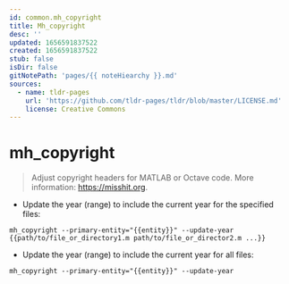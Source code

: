 ```yaml
---
id: common.mh_copyright
title: Mh_copyright
desc: ''
updated: 1656591837522
created: 1656591837522
stub: false
isDir: false
gitNotePath: 'pages/{{ noteHiearchy }}.md'
sources:
  - name: tldr-pages
    url: 'https://github.com/tldr-pages/tldr/blob/master/LICENSE.md'
    license: Creative Commons
---
```

# mh_copyright

> Adjust copyright headers for MATLAB or Octave code.
> More information: <https://misshit.org>.

- Update the year (range) to include the current year for the specified files:

`mh_copyright --primary-entity="{{entity}}" --update-year {{path/to/file_or_directory1.m path/to/file_or_director2.m ...}}`

- Update the year (range) to include the current year for all files:

`mh_copyright --primary-entity="{{entity}}" --update-year`

